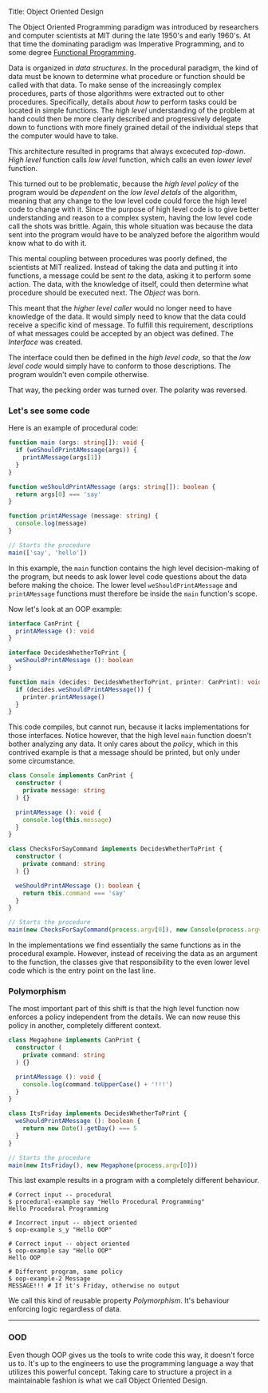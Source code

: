 Title: Object Oriented Design

The Object Oriented Programming paradigm was introduced by researchers and computer
scientists at MIT during the late 1950's and early 1960's. At that time the dominating
paradigm was Imperative Programming, and to some degree [Functional Programming][fp].

Data is organized in _data structures_. In the procedural paradigm, the kind of data must
be known to determine what procedure or function should be called with that data. To make
sense of the increasingly complex procedures, parts of those algorithms were extracted out
to other procedures. Specifically, details about _how_ to perform tasks could be located
in simple functions. The _high level_ understanding of the problem at hand could then be
more clearly described and progressively delegate down to functions with more finely
grained detail of the individual steps that the computer would have to take.

This architecture resulted in programs that always excecuted _top-down_. _High level_
function calls _low level_ function, which calls an even _lower level_ function.

This turned out to be problematic, because the _high level policy_ of the program would be
_dependent_ on the _low level detals_ of the algorithm, meaning that any change to the low
level code could force the high level code to change with it. Since the purpose of high
level code is to give better understanding and reason to a complex system, having the low
level code call the shots was brittle. Again, this whole situation was because the data
sent into the program would have to be analyzed before the algorithm would know what to do
with it.

This mental coupling between procedures was poorly defined, the scientists at MIT
realized. Instead of taking the data and putting it into functions, a message could be
sent _to_ the data, asking it to perform some action. The data, with the knowledge of
itself, could then determine what procedure should be executed next. The _Object_ was
born.

This meant that the _higher level caller_ would no longer need to have knowledge of the
data. It would simply need to know that the data could receive a specific kind of message.
To fulfill this requirement, descriptions of what messages could be accepted by an object
was defined. The _Interface_ was created.

The interface could then be defined in the _high level code_, so that the _low level code_
would simply have to conform to those descriptions. The program wouldn't even compile
otherwise.

That way, the pecking order was turned over. The polarity was reversed.

### Let's see some code
Here is an example of procedural code:

```typescript
function main (args: string[]): void {
  if (weShouldPrintAMessage(args)) {
    printAMessage(args[1])
  }
}

function weShouldPrintAMessage (args: string[]): boolean {
  return args[0] === 'say'
}

function printAMessage (message: string) {
  console.log(message)
}

// Starts the procedure
main(['say', 'hello'])
```

In this example, the `main` function contains the high level decision-making of the
program, but needs to ask lower level code questions about the data before making the
choice. The lower level `weShouldPrintAMessage` and `printAMessage` functions must
therefore be inside the `main` function's scope.

Now let's look at an OOP example:

```typescript
interface CanPrint {
  printAMessage (): void
}

interface DecidesWhetherToPrint {
  weShouldPrintAMessage (): boolean
}

function main (decides: DecidesWhetherToPrint, printer: CanPrint): void {
  if (decides.weShouldPrintAMessage()) {
    printer.printAMessage()
  }
}
```

This code compiles, but cannot run, because it lacks implementations for those interfaces.
Notice however, that the high level `main` function doesn't bother analyzing any data. It
only cares about the _policy_, which in this contrived example is that a message should be
printed, but only under some circumstance.

```typescript
class Console implements CanPrint {
  constructor (
    private message: string
  ) {}

  printAMessage (): void {
    console.log(this.message)
  }
}

class ChecksForSayCommand implements DecidesWhetherToPrint {
  constructor (
    private command: string
  ) {}

  weShouldPrintAMessage (): boolean {
    return this.command === 'say'
  }
}

// Starts the procedure
main(new ChecksForSayCommand(process.argv[0]), new Console(process.argv[1]))
```

In the implementations we find essentially the same functions as in the procedural
example. However, instead of receiving the data as an argument to the function, the
classes give that responsibility to the even lower level code which is the entry point on
the last line.

### Polymorphism
The most important part of this shift is that the high level function now enforces a
policy independent from the details. We can now reuse this policy in another, completely
different context.

```typescript
class Megaphone implements CanPrint {
  constructor (
    private command: string
  ) {}

  printAMessage (): void {
    console.log(command.toUpperCase() + '!!!')
  }
}

class ItsFriday implements DecidesWhetherToPrint {
  weShouldPrintAMessage (): boolean {
    return new Date().getDay() === 5
  }
}

// Starts the procedure
main(new ItsFriday(), new Megaphone(process.argv[0]))
```

This last example results in a program with a completely different behaviour.

```shell
# Correct input -- procedural
$ procedural-example say "Hello Procedural Programming"
Hello Procedural Programming

# Incorrect input -- object oriented
$ oop-example s_y "Hello OOP"

# Correct input -- object oriented
$ oop-example say "Hello OOP"
Hello OOP

# Different program, same policy
$ oop-example-2 Message
MESSAGE!!! # If it's Friday, otherwise no output
```

We call this kind of reusable property _Polymorphism_. It's behaviour enforcing logic
regardless of data.

---

### OOD
Even though OOP gives us the tools to write code this way, it doesn't force us to. It's up
to the engineers to use the programming language a way that utilizes this powerful
concept. Taking care to structure a project in a maintainable fashion is what we call
Object Oriented Design.

[fp]: #/docs/philosophy/functional-reactive-programming "Functional Reactive Programming"
